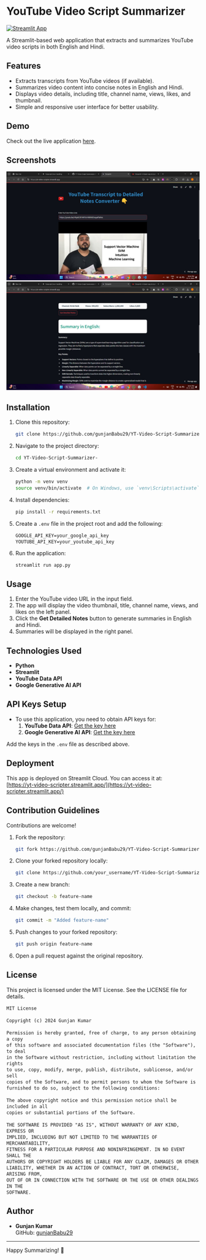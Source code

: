 
# YouTube Video Script Summarizer  

[![Streamlit App](https://static.streamlit.io/badges/streamlit_badge_black_red.svg)](https://yt-video-scripter.streamlit.app/)  

A Streamlit-based web application that extracts and summarizes YouTube video scripts in both English and Hindi.  

## Features  
- Extracts transcripts from YouTube videos (if available).  
- Summarizes video content into concise notes in English and Hindi.  
- Displays video details, including title, channel name, views, likes, and thumbnail.  
- Simple and responsive user interface for better usability.  

## Demo  
Check out the live application [here](https://yt-video-scripter.streamlit.app/).  

## Screenshots  
![App Screenshot](https://github.com/gunjanBabu29/YT-Video-Script-Summarizer-/blob/main/img.jpg)  
![App Screenshot](https://github.com/gunjanBabu29/YT-Video-Script-Summarizer-/blob/main/img1.jpg)
 

## Installation  

1. Clone this repository:  
   ```bash  
   git clone https://github.com/gunjanBabu29/YT-Video-Script-Summarizer-.git  
   ```  

2. Navigate to the project directory:  
   ```bash  
   cd YT-Video-Script-Summarizer-  
   ```  

3. Create a virtual environment and activate it:  
   ```bash  
   python -m venv venv  
   source venv/bin/activate  # On Windows, use `venv\Scripts\activate`  
   ```  

4. Install dependencies:  
   ```bash  
   pip install -r requirements.txt  
   ```  

5. Create a `.env` file in the project root and add the following:  
   ```env  
   GOOGLE_API_KEY=your_google_api_key  
   YOUTUBE_API_KEY=your_youtube_api_key  
   ```  

6. Run the application:  
   ```bash  
   streamlit run app.py  
   ```  

## Usage  

1. Enter the YouTube video URL in the input field.  
2. The app will display the video thumbnail, title, channel name, views, and likes on the left panel.  
3. Click the **Get Detailed Notes** button to generate summaries in English and Hindi.  
4. Summaries will be displayed in the right panel.  

## Technologies Used  
- **Python**  
- **Streamlit**  
- **YouTube Data API**  
- **Google Generative AI API**  

## API Keys Setup  

- To use this application, you need to obtain API keys for:  
  1. **YouTube Data API**: [Get the key here](https://console.cloud.google.com/)  
  2. **Google Generative AI API**: [Get the key here](https://console.cloud.google.com/)  

Add the keys in the `.env` file as described above.  

## Deployment  

This app is deployed on Streamlit Cloud. You can access it at:  
[https://yt-video-scripter.streamlit.app/](https://yt-video-scripter.streamlit.app/)  

## Contribution Guidelines  

Contributions are welcome!  

1. Fork the repository:  
   ```bash  
   git fork https://github.com/gunjanBabu29/YT-Video-Script-Summarizer-.git  
   ```  

2. Clone your forked repository locally:  
   ```bash  
   git clone https://github.com/your_username/YT-Video-Script-Summarizer-.git  
   ```  

3. Create a new branch:  
   ```bash  
   git checkout -b feature-name  
   ```  

4. Make changes, test them locally, and commit:  
   ```bash  
   git commit -m "Added feature-name"  
   ```  

5. Push changes to your forked repository:  
   ```bash  
   git push origin feature-name  
   ```  

6. Open a pull request against the original repository.  

## License  

This project is licensed under the MIT License. See the LICENSE file for details.  

```plaintext  
MIT License  

Copyright (c) 2024 Gunjan Kumar  

Permission is hereby granted, free of charge, to any person obtaining a copy  
of this software and associated documentation files (the "Software"), to deal  
in the Software without restriction, including without limitation the rights  
to use, copy, modify, merge, publish, distribute, sublicense, and/or sell  
copies of the Software, and to permit persons to whom the Software is  
furnished to do so, subject to the following conditions:  

The above copyright notice and this permission notice shall be included in all  
copies or substantial portions of the Software.  

THE SOFTWARE IS PROVIDED "AS IS", WITHOUT WARRANTY OF ANY KIND, EXPRESS OR  
IMPLIED, INCLUDING BUT NOT LIMITED TO THE WARRANTIES OF MERCHANTABILITY,  
FITNESS FOR A PARTICULAR PURPOSE AND NONINFRINGEMENT. IN NO EVENT SHALL THE  
AUTHORS OR COPYRIGHT HOLDERS BE LIABLE FOR ANY CLAIM, DAMAGES OR OTHER  
LIABILITY, WHETHER IN AN ACTION OF CONTRACT, TORT OR OTHERWISE, ARISING FROM,  
OUT OF OR IN CONNECTION WITH THE SOFTWARE OR THE USE OR OTHER DEALINGS IN THE  
SOFTWARE.  
```  

## Author  

- **Gunjan Kumar**  
  GitHub: [gunjanBabu29](https://github.com/gunjanBabu29)  

---  

Happy Summarizing! 🚀
